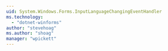 ```yaml
---
uid: System.Windows.Forms.InputLanguageChangingEventHandler
ms.technology: 
  - "dotnet-winforms"
author: "stevehoag"
ms.author: "shoag"
manager: "wpickett"
---
```

